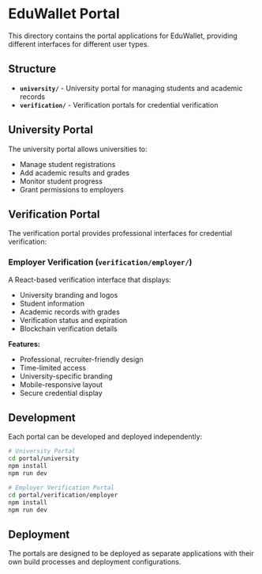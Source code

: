 # EduWallet Portal

This directory contains the portal applications for EduWallet, providing different interfaces for different user types.

## Structure

- **`university/`** - University portal for managing students and academic records
- **`verification/`** - Verification portals for credential verification

## University Portal

The university portal allows universities to:

- Manage student registrations
- Add academic results and grades
- Monitor student progress
- Grant permissions to employers

## Verification Portal

The verification portal provides professional interfaces for credential verification:

### Employer Verification (`verification/employer/`)

A React-based verification interface that displays:

- University branding and logos
- Student information
- Academic records with grades
- Verification status and expiration
- Blockchain verification details

**Features:**

- Professional, recruiter-friendly design
- Time-limited access
- University-specific branding
- Mobile-responsive layout
- Secure credential display

## Development

Each portal can be developed and deployed independently:

```bash
# University Portal
cd portal/university
npm install
npm run dev

# Employer Verification Portal
cd portal/verification/employer
npm install
npm run dev
```

## Deployment

The portals are designed to be deployed as separate applications with their own build processes and deployment configurations.
